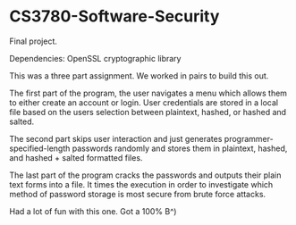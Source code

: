 # CS3780-Software-Security
Final project.

Dependencies: OpenSSL cryptographic library

This was a three part assignment. We worked in pairs to build this out.

The first part of the program, the user navigates a menu which allows them to either create an account or login. User credentials are stored in a local file based on the users selection between plaintext, hashed, or hashed and salted.

The second part skips user interaction and just generates programmer-specified-length passwords randomly and stores them in plaintext, hashed, and hashed + salted formatted files. 

The last part of the program cracks the passwords and outputs their plain text forms into a file. It times the execution in order to investigate which method of password storage is most secure from brute force attacks.

Had a lot of fun with this one. Got a 100%    B^)
